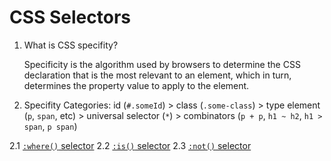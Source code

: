 # CSS Selectors

1. What is CSS specifity?
    
    Specificity is the algorithm used by browsers to determine the CSS declaration that is the most relevant to an element, which in turn, determines the property value to apply to the element.

2. Specifity Categories: id (`#.someId`) > class (`.some-class`) > type element (`p`, `span`, etc) > universal selector (`*`) > combinators (`p + p`, `h1 ~ h2`, `h1 > span`, `p span`)

2.1 [`:where()` selector](https://developer.mozilla.org/en-US/docs/Web/CSS/:where) 
2.2 [`:is()` selector](https://developer.mozilla.org/en-US/docs/Web/CSS/:is) 
2.3 [`:not()` selector](https://developer.mozilla.org/en-US/docs/Web/CSS/:not) 

